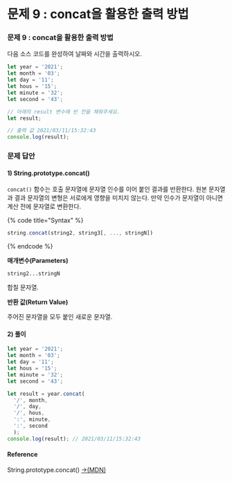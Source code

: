 # 문제 9 : concat을 활용한 출력 방법

### 문제 9 : concat을 활용한 출력 방법

다음 소스 코드를 완성하여 날짜와 시간을 출력하시오.

```javascript
let year = '2021';
let month = '03';
let day = '11';
let hous = '15';
let minute = '32';
let second = '43';

// 아래의 result 변수에 빈 칸을 채워주세요.
let result;

// 출력 값 2021/03/11/15:32:43
console.log(result);
```

### 문제 답안

#### 1\) String.prototype.concat\(\)

`concat()` 함수는 호출 문자열에 문자열 인수를 이어 붙인 결과를 반환한다. 원본 문자열과 결과 문자열의 변형은 서로에게 영향을 미치지 않는다. 만약 인수가 문자열이 아니면 계산 전에 문자열로 변환한다.

{% code title="Syntax" %}
```javascript
string.concat(string2, string3[, ..., stringN])
```
{% endcode %}

**매개변수\(Parameters\)**

`string2...stringN`

합칠 문자열.

**반환 값\(Return Value\)**

주어진 문자열을 모두 붙인 새로운 문자열.

#### 2\) 풀이

```javascript
let year = '2021';
let month = '03';
let day = '11';
let hous = '15';
let minute = '32';
let second = '43';

let result = year.concat(
  '/', month,
  '/', day,
  '/', hous,
  ':', minute,
  ':', second
  );
console.log(result); // 2021/03/11/15:32:43
```

#### Reference

String.prototype.concat\(\) [→\(MDN\)](https://developer.mozilla.org/ko/docs/Web/JavaScript/Reference/Global_Objects/String/concat)



